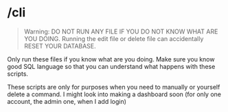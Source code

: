 # /cli
> Warning: DO NOT RUN ANY FILE IF YOU DO NOT KNOW WHAT ARE YOU DOING. Running the edit file or delete file can accidentally RESET YOUR DATABASE.

Only run these files if you know what are you doing. Make sure you know good SQL language so that you can understand what happens with these scripts.

These scripts are only for purposes when you need to manually or yourself delete a command. I might look into making a dashboard soon (for only one account, the admin one, when I add login)